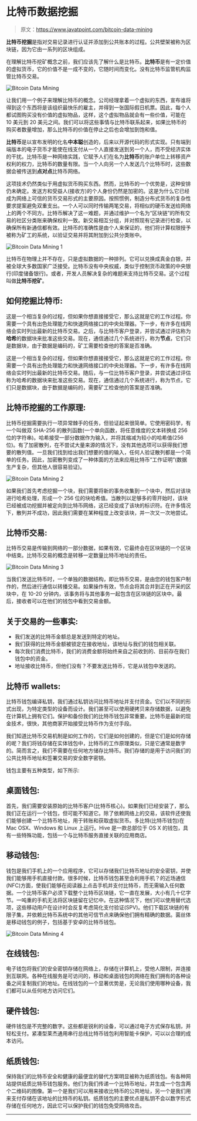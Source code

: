 # 比特币数据挖掘

> 原文：<https://www.javatpoint.com/bitcoin-data-mining>

**比特币挖掘**是指对交易记录进行认证并添加到公共账本的过程。公共壁架被称为区块链，因为它由一系列的区块组成。

在理解比特币挖矿概念之前，我们应该先了解什么是比特币。**比特币**是有一定价值的虚拟货币，它的价值不是一成不变的，它随时间而变化。没有比特币监管机构监管比特币交易。

![Bitcoin Data Mining](img/e500c6d75a9f15943fc7abd74a6ef61c.png)

让我们用一个例子来理解比特币的概念。公司经理拿着一个虚拟的东西，宣布谁将得到这个东西将是该组织最快乐的雇主，并得到一张国际假日机票。因此，每个人都试图购买没有价值的虚拟物品，这样，这个虚拟物品就会有一些价值，可能在 10 美元到 20 美元之间。我们可以将这些事情与比特币联系起来，如果比特币的购买者数量增加，那么比特币的价值在停止之后也会增加到饱和值。

**比特币**是以宣布发明的化名**中本聪**创造的，后来以开源代码的形式实现。只有端到端版本的电子货币才能使在线支付从一个人直接发送到另一个人，而不受经济实体的干扰。比特币是一种网络实践，它赋予人们在名为**比特币**的账户单位上转移资产权利的权力，比特币的数量有限。当一个人向另一个人发送几个比特币时，这些数据会被传送到**点对点**比特币网络。

这项技术仍然类似于用虚拟货币购买东西。然而，比特币的一个优势是，这种安排仍未确定。发送方和受益人(接收方)的个人身份仍然是加密的。这是为什么它已经成为网络上可信的货币交易形式的主要原因。按照惯例，制造分布式货币的复杂性要求提案避免双重支出。一个人可以同时传输两笔交易，将相似的硬币发送给网络上的两个不同方。比特币解决了这一难题，并通过维护一个名为“区块链”的所有交易的社区分类账来确保权利一致。新交易相互分组，并对照现有记录进行检查，以确保所有新通信都有效。比特币的准确性是由个人来保证的，他们将计算权限授予被称为矿工的系统，以验证交易并将其附加到公共分类账中。

![Bitcoin Data Mining 1](img/b9bc6d4fa23dd9ee4ba9aa2f49b4b86b.png)

比特币在物理上并不存在，只是虚拟数据的一种排列。它可以兑换成真金白银，并被全球大多数国家广泛接受。比特币没有中央权威，类似于控制货币政策的中央银行(印度储备银行)。或者，开发人员解决复杂的难题来支持比特币交易。这个过程叫做**比特币挖矿**。

## 如何挖掘比特币:

这是一个相当复杂的过程，但如果你想直接接受它，那么这就是它的工作过程。你需要一个具有出色处理能力和快速网络接口的中央处理器。下一步，有许多在线网络会实时列出最新的比特币交易。之后，与比特币客户登录，并尝试通过评估称为**哈希**的数据块来批准这些交易。现在，通信通过几个系统进行，称为**节点**，它们只是数据块，由于数据是编码的，矿工需要检查他的答案是否准确。

这是一个相当复杂的过程，但如果你想直接接受它，那么这就是它的工作过程。你需要一个具有出色处理能力和快速网络接口的中央处理器。下一步，有许多在线网络会实时列出最新的比特币交易。随后，与一位比特币客户登录，并尝试通过评估称为哈希的数据块来批准这些交易。现在，通信通过几个系统进行，称为节点，它们只是数据块，由于数据是编码的，需要矿工检查他的答案是否准确。

## 比特币挖掘的工作原理:

比特币挖掘需要执行一项异常棘手的任务，但验证起来很简单。它使用密码学，有一个叫做双 SHA-256 的散列函数(一个单向函数，将任意维度的文本转换成 256 位的字符串)。哈希接受一部分数据作为输入，并将其缩减为较小的哈希值(256 位)。有了加密散列，在不尝试大量来源的情况下，没有其他选项可以获得我们想要的散列值。一旦我们找到给出我们想要的值的输入，任何人验证散列都是一个简单的任务。因此，加密散列变成了一种体面的方法来应用比特币“工作证明”(数据生产复杂，但其他人很容易验证)。

![Bitcoin Data Mining 2](img/3da539f30e7412877173be078ee05bf5.png)

如果我们首先考虑挖掘一个块，我们需要将新的事务收集到一个块中，然后对该块进行哈希处理，形成一个 256 位的块哈希值。当散列以足够多的零开始时，该块已经被成功挖掘并被定向到比特币网络，这已经变成了该块的标识符。在许多情况下，散列并不成功，因此我们需要在某种程度上改变该块，并一次又一次地尝试。

## 比特币交易:

比特币交易是传输到网络的一部分数据，如果有效，它最终会在区块链的一个区块中结束。比特币交易的概念是转移一定数量比特币地址的责任。

![Bitcoin Data Mining 3](img/b6e7a8d7a004aeb530503337fa9219c7.png)

当我们发送比特币时，一个单独的数据结构，即比特币交易，是由您的钱包客户制作的，然后进行通信以转播交易。如果操作有效，节点会将其合并到正在开采的区块中，在 10-20 分钟内，该事务将与其他事务一起包含在区块链的区块中。最后，接收者可以在他们的钱包中看到交易金额。

## 关于交易的一些事实:

*   我们发送的比特币金额总是发送到特定的地址。
*   我们获得的比特币金额被锁定在接收地址，该地址与我们的钱包相关联。
*   每次我们消费比特币，我们的消费金额将始终来自之前收到的、目前存在我们钱包中的资金。
*   地址接收比特币，但他们没有？不要发送比特币，它是从钱包中发送的。

## 比特币 wallets:

比特币钱包编译私钥，我们通过私钥访问比特币地址并支付资金。它们以不同的形式出现，为特定类型的设备而设计。我们甚至可以使用硬拷贝来存储数据，以避免在计算机上拥有它们。保护和备份我们的比特币钱包非常重要。比特币是最新的现金技术，很快，其他商家开始接受比特币作为支付手段。

我们知道比特币交易机制是如何工作的，它们是如何创建的，但是它们是如何存储的呢？我们将钱存储在实体钱包中，比特币的工作原理类似，只是它通常是数字的。简而言之，我们不需要在任何地方储存比特币。我们存储的是用于访问我们的公共比特币地址和签署交易的安全数字密钥。

钱包主要有五种类型，如下所示:

## 桌面钱包:

首先，我们需要安装原始的比特币客户(比特币核心)。如果我们已经安装了，那么我们正在运行一个钱包，但可能不知道它。除了依赖网络上的交易，该软件还使我们能够创建一个比特币地址，用于转账和获取虚拟货币。多比特(比特币钱包)在 Mac OSX、Windows 和 Linux 上运行。Hive 是一款总部位于 OS X 的钱包，具有一些特殊功能，包括一个与比特币服务直接关联的应用商店。

## 移动钱包:

钱包是我们手机上的一个应用程序，它可以存储我们比特币地址的安全密钥，并使我们能够用手机直接付款。很多时候，比特币钱包甚至会利用手机？的近场通信(NFC)方面，使我们能够在阅读器上点击手机并支付比特币，而无需输入任何数据。一个比特币客户必须下载整个比特币区块链，它一直在发展，大小有几十亿字节。一吨重的手机无法将区块链留在记忆中。在这种情况下，他们可以使用替代选项，这些移动用户在设计时会反复考虑简化支付验证(SPV)。他们下载区块链的有限子集，并依赖比特币系统中的其他可信节点来确保他们拥有精确的数据。菌丝体是移动钱包的例子，包括基于安卓的比特币钱包。

![Bitcoin Data Mining 4](img/0da509445138c4aa68f5dd36c84d7c9d.png)

## 在线钱包:

电子钱包将我们的安全密钥存储在网络上，存储在计算机上，受他人限制，并连接到互联网。各种在线服务是可访问的，移动和桌面钱包的网络在我们拥有的各种设备之间复制我们的地址。在线钱包的一个显著优势是，无论我们使用哪种设备，我们都可以从任何地方访问它们。

## 硬件钱包:

硬件钱包是不完整的数字。这些都是锐利的设备，可以通过电子方式保存私钥，并轻松支付。紧凑型莱杰通用串行总线比特币钱包利用智能卡保护，可以以合理的成本访问。

## 纸质钱包:

保持我们的比特币安全和健康的最便宜的替代方案明显被称为纸质钱包。有各种网站提供纸质比特币钱包服务。他们为我们传递一个比特币地址，并生成一个包含两个二维码的图像。第一个是我们可以用来接收比特币的公共地址，另一个是我们用来支付存储在该地址的比特币的私钥。纸质钱包的主要优点是私钥不会以数字形式存储在任何地方，因此它可以保护我们的钱包免受网络攻击。

* * *